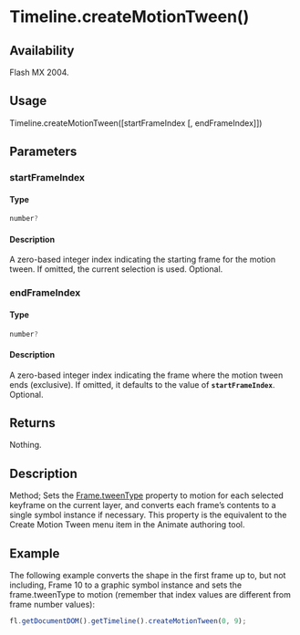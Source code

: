 # Timeline.createMotionTween()

## Availability

Flash MX 2004.

## Usage

Timeline.createMotionTween([startFrameIndex [, endFrameIndex]])

## Parameters

### **startFrameIndex**

#### Type

```typescript
number?
```

#### Description

A zero-based integer index indicating the starting frame for the motion tween. If omitted, the current selection is used. Optional.

### **endFrameIndex**

#### Type

```typescript
number?
```

#### Description

A zero-based integer index indicating the frame where the motion tween ends (exclusive). If omitted, it defaults to the value of **`startFrameIndex`**. Optional.

## Returns

Nothing.

## Description

Method; Sets the [Frame.tweenType](../Frame_object/Frame39.md) property to motion for each selected keyframe on the current layer, and converts each frame’s contents to a single symbol instance if necessary. This property is the equivalent to the Create Motion Tween menu item in the Animate authoring tool.

## Example

The following example converts the shape in the first frame up to, but not including, Frame 10 to a graphic symbol instance and sets the frame.tweenType to motion (remember that index values are different from frame number values):

```javascript
fl.getDocumentDOM().getTimeline().createMotionTween(0, 9);
```
